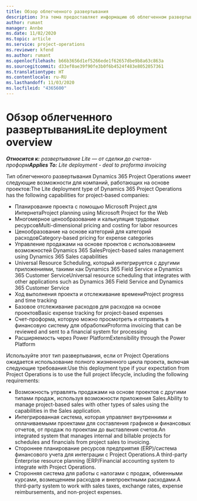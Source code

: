 ```yaml
---
title: Обзор облегченного развертывания
description: Эта тема предоставляет информацию об облегченном развертывании Dynamics 365 Project Operations.
author: rumant
manager: Annbe
ms.date: 11/02/2020
ms.topic: article
ms.service: project-operations
ms.reviewer: kfend
ms.author: rumant
ms.openlocfilehash: b66b3656d1ef5266ede1f62657dbe9b8a63c863a
ms.sourcegitcommit: d33ef0ae39f90fe3b0f6b4524f483e8052057361
ms.translationtype: HT
ms.contentlocale: ru-RU
ms.lasthandoff: 11/03/2020
ms.locfileid: "4365600"
---
```

# <a name="lite-deployment-overview"></a><span data-ttu-id="e40bc-103">Обзор облегченного развертывания</span><span class="sxs-lookup"><span data-stu-id="e40bc-103">Lite deployment overview</span></span>

<span data-ttu-id="e40bc-104">_**Относится к:** развертывание Lite — от сделки до счетов-проформ_</span><span class="sxs-lookup"><span data-stu-id="e40bc-104">_**Applies To:** Lite deployment - deal to proforma invoicing_</span></span>

<span data-ttu-id="e40bc-105">Тип облегченного развертывания Dynamics 365 Project Operations имеет следующие возможности для компаний, работающих на основе проектов:</span><span class="sxs-lookup"><span data-stu-id="e40bc-105">The Lite deployment type of Dynamics 365 Project Operations has the following capabilities for project-based companies:</span></span>

- <span data-ttu-id="e40bc-106">Планирование проекта с помощью Microsoft Project для Интернета</span><span class="sxs-lookup"><span data-stu-id="e40bc-106">Project planning using Microsoft Project for the Web</span></span>
- <span data-ttu-id="e40bc-107">Многомерное ценообразование и калькуляция трудовых ресурсов</span><span class="sxs-lookup"><span data-stu-id="e40bc-107">Multi-dimensional pricing and costing for labor resources</span></span>
- <span data-ttu-id="e40bc-108">Ценообразование на основе категорий для категорий расходов</span><span class="sxs-lookup"><span data-stu-id="e40bc-108">Category-based pricing for expense categories</span></span>
- <span data-ttu-id="e40bc-109">Управление продажами на основе проектов с использованием возможностей Dynamics 365 Sales</span><span class="sxs-lookup"><span data-stu-id="e40bc-109">Project-based sales management using Dynamics 365 Sales capabilities</span></span>
- <span data-ttu-id="e40bc-110">Universal Resource Scheduling, который интегрируется с другими приложениями, такими как Dynamics 365 Field Service и Dynamics 365 Customer Service</span><span class="sxs-lookup"><span data-stu-id="e40bc-110">Universal resource scheduling that integrates with other applications such as Dynamics 365 Field Service and Dynamics 365 Customer Service</span></span>
- <span data-ttu-id="e40bc-111">Ход выполнения проекта и отслеживание времени</span><span class="sxs-lookup"><span data-stu-id="e40bc-111">Project progress and time tracking</span></span>
- <span data-ttu-id="e40bc-112">Базовое отслеживание расходов для расходов на основе проектов</span><span class="sxs-lookup"><span data-stu-id="e40bc-112">Basic expense tracking for project-based expenses</span></span>
- <span data-ttu-id="e40bc-113">Счет-проформа, которую можно просмотреть и отправить в финансовую систему для обработки</span><span class="sxs-lookup"><span data-stu-id="e40bc-113">Proforma invoicing that can be reviewed and sent to a financial system for processing</span></span>
- <span data-ttu-id="e40bc-114">Расширяемость через Power Platform</span><span class="sxs-lookup"><span data-stu-id="e40bc-114">Extensibility through the Power Platform</span></span>

<span data-ttu-id="e40bc-115">Используйте этот тип развертывания, если от Project Operations ожидается использование полного жизненного цикла проекта, включая следующие требования:</span><span class="sxs-lookup"><span data-stu-id="e40bc-115">Use this deployment type if your expectation from Project Operations is to use the full project lifecycle, including the following requirements:</span></span>

- <span data-ttu-id="e40bc-116">Возможность управлять продажами на основе проектов с другими типами продаж, используя возможности приложения Sales.</span><span class="sxs-lookup"><span data-stu-id="e40bc-116">Ability to manage project-based sales with other types of sales using the capabilities in the Sales application.</span></span>
- <span data-ttu-id="e40bc-117">Интегрированная система, которая управляет внутренними и оплачиваемыми проектами для составления графиков и финансовых отчетов, от продаж по проектам до выставления счетов.</span><span class="sxs-lookup"><span data-stu-id="e40bc-117">An integrated system that manages internal and billable projects for schedules and financials from project sales to invoicing.</span></span>
- <span data-ttu-id="e40bc-118">Стороннее планирование ресурсов предприятия (ERP)/система финансового учета для интеграции с Project Operations.</span><span class="sxs-lookup"><span data-stu-id="e40bc-118">A third-party Enterprise resource planning (ERP/Financial accounting system to integrate with Project Operations.</span></span>
- <span data-ttu-id="e40bc-119">Сторонняя система для работы с налогами с продаж, обменными курсами, возмещением расходов и внепроектными расходами.</span><span class="sxs-lookup"><span data-stu-id="e40bc-119">A third-party system to work with sales taxes, exchange rates, expense reimbursements, and non-project expenses.</span></span>
